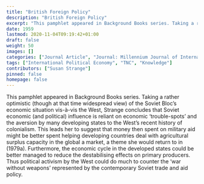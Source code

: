 ```yaml
---
title: "British Foreign Policy"
description: "British Foreign Policy"
excerpt: "This pamphlet appeared in Background Books series. Taking a rather optimistic (though at that time widespread view) of the Soviet Bloc’s economic situation vis-à-vis the West, Strange concludes that Soviet economic (and political) influence is reliant on economic ‘trouble-spots’ and the aversion by many developing states to the West’s recent history of colonialism. This leads her to suggest that money then spent on military aid might be better spent helping developing countries deal with agricultural surplus capacity in the global a market, a theme she would return to in (1979a). Furthermore, the economic cycle in the developed states could be better managed to reduce the destabilising effects on primary producers. Thus political activism by the West could do much to counter the ‘war without weapons’ represented by the contemporary Soviet trade and aid policy."
date: 1959
lastmod: 2020-11-04T09:19:42+01:00
draft: false
weight: 50
images: []
categories: ["Journal Article", "Journal: Millennium Journal of International Studies", "Publisher: Phoenix House"]
tags: ["International Political Economy", "TNC", "Knowledge"]
contributors: ["Susan Strange"]
pinned: false
homepage: false
---
```


This pamphlet appeared in Background Books series. Taking a rather optimistic (though at that time widespread view) of the Soviet Bloc’s economic situation vis-à-vis the West, Strange concludes that Soviet economic (and political) influence is reliant on economic ‘trouble-spots’ and the aversion by many developing states to the West’s recent history of colonialism. This leads her to suggest that money then spent on military aid might be better spent helping developing countries deal with agricultural surplus capacity in the global a market, a theme she would return to in (1979a). Furthermore, the economic cycle in the developed states could be better managed to reduce the destabilising effects on primary producers. Thus political activism by the West could do much to counter the ‘war without weapons’ represented by the contemporary Soviet trade and aid policy.
